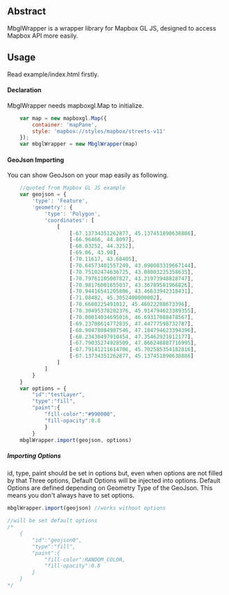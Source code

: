 ## Abstract
MbglWrapper is a wrapper library for Mapbox GL JS, designed to access Mapbox API more easily.

## Usage
Read example/index.html firstly.

#### Declaration
MbglWrapper needs mapboxgl.Map to initialize.

```javascript
    var map = new mapboxgl.Map({
        container: 'mapPane',
        style: 'mapbox://styles/mapbox/streets-v11'
    });
    var mbglWrapper = new MbglWrapper(map)
```

#### GeoJson Importing
You can show GeoJson on your map easily as following.

```javascript
    //quoted from Mapbox GL JS example
    var geojson = {
        'type': 'Feature',
        'geometry': {
            'type': 'Polygon',
            'coordinates': [
                [
                    [-67.13734351262877, 45.137451890638886],
                    [-66.96466, 44.8097],
                    [-68.03252, 44.3252],
                    [-69.06, 43.98],
                    [-70.11617, 43.68405],
                    [-70.64573401557249, 43.090083319667144],
                    [-70.75102474636725, 43.08003225358635],
                    [-70.79761105007827, 43.21973948828747],
                    [-70.98176001655037, 43.36789581966826],
                    [-70.94416541205806, 43.46633942318431],
                    [-71.08482, 45.3052400000002],
                    [-70.6600225491012, 45.46022288673396],
                    [-70.30495378282376, 45.914794623389355],
                    [-70.00014034695016, 46.69317088478567],
                    [-69.23708614772835, 47.44777598732787],
                    [-68.90478084987546, 47.184794623394396],
                    [-68.23430497910454, 47.35462921812177],
                    [-67.79035274928509, 47.066248887716995],
                    [-67.79141211614706, 45.702585354182816],
                    [-67.13734351262877, 45.137451890638886]
                ]
            ]
        }
    }
    var options = {
        "id":"testLayer",
        "type":"fill",
        "paint":{
            "fill-color":"#990000",
            "fill-opacity":0.8
            }
        }
    mbglWrapper.import(geojson, options)
```

##### Importing Options
id, type, paint should be set in options but, even when options are not filled by that Three options, Default Options will be injected into options.
Default Options are defined depending on Geometry Type of the GeoJson.
This means you don't always have to set options.

```javascript
mbglWrapper.import(geojson) //works without options

//will be set default options
/*
    {
        "id":"geojson0",
        "type":"fill",
        "paint":{
            "fill-color":RANDOM_COLOR,
            "fill-opacity":0.8
        }
    }
*/
```